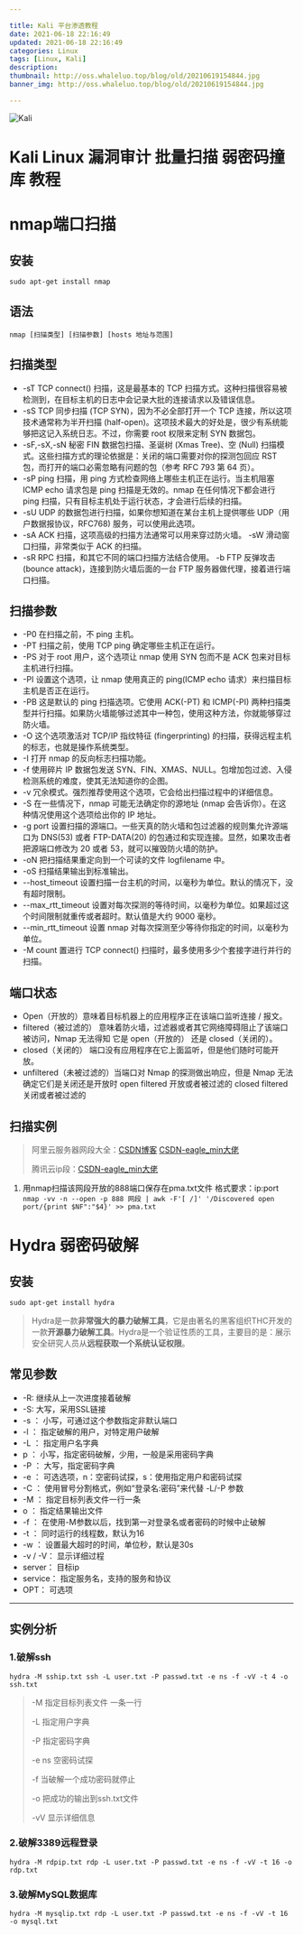 ```yaml
---

title: Kali 平台渗透教程
date: 2021-06-18 22:16:49
updated: 2021-06-18 22:16:49
categories: Linux
tags: [Linux, Kali]
description:
thumbnail: http://oss.whaleluo.top/blog/old/20210619154844.jpg
banner_img: http://oss.whaleluo.top/blog/old/20210619154844.jpg

---
```


![Kali](http://oss.whaleluo.top/blog/old/20210619154844.jpg-picsmall)

# Kali Linux 漏洞审计 批量扫描 弱密码撞库 教程

# nmap端口扫描

## 安装

`sudo apt-get install nmap`

## 语法

`nmap [扫描类型] [扫描参数] [hosts 地址与范围]`

## 扫描类型

- -sT    TCP connect() 扫描，这是最基本的 TCP 扫描方式。这种扫描很容易被检测到，在目标主机的日志中会记录大批的连接请求以及错误信息。
- -sS    TCP 同步扫描 (TCP SYN)，因为不必全部打开一个 TCP 连接，所以这项技术通常称为半开扫描 (half-open)。这项技术最大的好处是，很少有系统能够把这记入系统日志。不过，你需要 root 权限来定制 SYN 数据包。
- -sF,-sX,-sN    秘密 FIN 数据包扫描、圣诞树 (Xmas Tree)、空 (Null) 扫描模式。这些扫描方式的理论依据是：关闭的端口需要对你的探测包回应 RST 包，而打开的端口必需忽略有问题的包（参考 RFC 793 第 64 页）。
- -sP    ping 扫描，用 ping 方式检查网络上哪些主机正在运行。当主机阻塞 ICMP echo 请求包是 ping 扫描是无效的。nmap 在任何情况下都会进行 ping 扫描，只有目标主机处于运行状态，才会进行后续的扫描。
- -sU    UDP 的数据包进行扫描，如果你想知道在某台主机上提供哪些 UDP（用户数据报协议，RFC768) 服务，可以使用此选项。
- -sA    ACK 扫描，这项高级的扫描方法通常可以用来穿过防火墙。     -sW    滑动窗口扫描，非常类似于 ACK 的扫描。
- -sR    RPC 扫描，和其它不同的端口扫描方法结合使用。     -b    FTP 反弹攻击 (bounce attack)，连接到防火墙后面的一台 FTP 服务器做代理，接着进行端口扫描。

## 扫描参数

- -P0    在扫描之前，不 ping 主机。
- -PT    扫描之前，使用 TCP ping 确定哪些主机正在运行。
- -PS    对于 root 用户，这个选项让 nmap 使用 SYN 包而不是 ACK 包来对目标主机进行扫描。
- -PI    设置这个选项，让 nmap 使用真正的 ping(ICMP echo 请求）来扫描目标主机是否正在运行。
- -PB    这是默认的 ping 扫描选项。它使用 ACK(-PT) 和 ICMP(-PI) 两种扫描类型并行扫描。如果防火墙能够过滤其中一种包，使用这种方法，你就能够穿过防火墙。
- -O    这个选项激活对 TCP/IP 指纹特征 (fingerprinting) 的扫描，获得远程主机的标志，也就是操作系统类型。
- -I    打开 nmap 的反向标志扫描功能。
- -f    使用碎片 IP 数据包发送 SYN、FIN、XMAS、NULL。包增加包过滤、入侵检测系统的难度，使其无法知道你的企图。
- -v    冗余模式。强烈推荐使用这个选项，它会给出扫描过程中的详细信息。
- -S  <IP>   在一些情况下，nmap 可能无法确定你的源地址 (nmap 会告诉你）。在这种情况使用这个选项给出你的 IP 地址。
- -g port    设置扫描的源端口。一些天真的防火墙和包过滤器的规则集允许源端口为 DNS(53) 或者 FTP-DATA(20) 的包通过和实现连接。显然，如果攻击者把源端口修改为 20 或者 53，就可以摧毁防火墙的防护。
- -oN    把扫描结果重定向到一个可读的文件 logfilename 中。
- -oS    扫描结果输出到标准输出。
- --host_timeout    设置扫描一台主机的时间，以毫秒为单位。默认的情况下，没有超时限制。
- --max_rtt_timeout    设置对每次探测的等待时间，以毫秒为单位。如果超过这个时间限制就重传或者超时。默认值是大约 9000 毫秒。
- --min_rtt_timeout    设置 nmap 对每次探测至少等待你指定的时间，以毫秒为单位。
- -M count    置进行 TCP connect() 扫描时，最多使用多少个套接字进行并行的扫描。

## 端口状态

- Open（开放的）意味着目标机器上的应用程序正在该端口监听连接 / 报文。
- filtered（被过滤的） 意味着防火墙，过滤器或者其它网络障碍阻止了该端口被访问，Nmap 无法得知 它是 open（开放的） 还是 closed（关闭的）。
- closed（关闭的） 端口没有应用程序在它上面监听，但是他们随时可能开放。
- unfiltered（未被过滤的）当端口对 Nmap 的探测做出响应，但是 Nmap 无法确定它们是关闭还是开放时 open filtered 开放或者被过滤的 closed filtered 关闭或者被过滤的

## 扫描实例

> 阿里云服务器网段大全：[CSDN博客](https://blog.csdn.net/nxuu01/article/details/102779652) [CSDN-eagle_min大佬](https://blog.csdn.net/eagle_min/article/details/82260622)
>
> 腾讯云ip段：[CSDN-eagle_min大佬](https://blog.csdn.net/eagle_min/article/details/82260611)

1. 用nmap扫描该网段开放的888端口保存在pma.txt文件 格式要求：ip:port
   `nmap -vv -n --open -p 888 网段 | awk -F'[ /]' '/Discovered open port/{print $NF":"$4}' >> pma.txt`

# Hydra 弱密码破解

## 安装

`sudo apt-get install hydra`

> Hydra是一款**非常强大的暴力破解工具**，它是由著名的黑客组织THC开发的一款**开源暴力破解工具**。Hydra是一个验证性质的工具，主要目的是：展示安全研究人员从**远程获取一个系统认证权限**。

## 常见参数

- -R: 继续从上一次进度接着破解
- -S: 大写，采用SSL链接
- -s <PORT>： 小写，可通过这个参数指定非默认端口
- -l <LOGIN>： 指定破解的用户，对特定用户破解
- -L <FILE>： 指定用户名字典
- p <PASS>： 小写，指定密码破解，少用，一般是采用密码字典
- -P <FILE>： 大写，指定密码字典
- -e <ns>： 可选选项，n：空密码试探，s：使用指定用户和密码试探
- -C <FILE>： 使用冒号分割格式，例如“登录名:密码”来代替 -L/-P 参数
- -M <FILE>： 指定目标列表文件一行一条
- o <FILE>： 指定结果输出文件
- -f ： 在使用-M参数以后，找到第一对登录名或者密码的时候中止破解
- -t <TASKS>： 同时运行的线程数，默认为16
- -w <TIME>： 设置最大超时的时间，单位秒，默认是30s
- -v / -V： 显示详细过程
- server： 目标ip
- service： 指定服务名，支持的服务和协议
- OPT： 可选项

---

## 实例分析

### 1.破解ssh

`hydra -M sship.txt ssh -L user.txt -P passwd.txt -e ns -f -vV -t 4 -o ssh.txt`

> -M 指定目标列表文件 一条一行
>
> -L 指定用户字典
>
> -P 指定密码字典
>
> -e ns 空密码试探
>
> -f 当破解一个成功密码就停止
>
> -o 把成功的输出到ssh.txt文件
>
> -vV 显示详细信息

### 2.破解3389远程登录

`hydra -M rdpip.txt rdp -L user.txt -P passwd.txt -e ns -f -vV -t 16 -o rdp.txt`

### 3.破解MySQL数据库

`hydra -M mysqlip.txt rdp -L user.txt -P passwd.txt -e ns -f -vV -t 16 -o mysql.txt`
